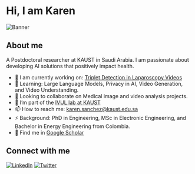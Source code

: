 # Hi, I am Karen

![Banner](https://your-image-url.com/banner.png)

## About me
A Postdoctoral researcher at KAUST in Saudi Arabia. I am passionate about developing AI solutions that positively impact health.

- 🔭 I am currently working on: [Triplet Detection in Laparoscopy Videos](https://github.com/ksanchez84/triplets)
- 🌱 Learning: Large Language Models, Privacy in AI, Video Generation, and Video Understanding.
- 🤝 Looking to collaborate on Medical image and video analysis projects.
- 🔭 I’m part of the [IVUL lab at KAUST](https://cemse.kaust.edu.sa/ivul)
- 📫 How to reach me: [karen.sanchez@kaust.edu.sa](karen.sanchez@kaust.edu.sa)
- ⚡ Background: PhD in Engineering, MSc in Electronic Engineering, and Bachelor in Energy Engineering from Colombia.
- 📝 Find me in [Google Scholar](https://scholar.google.com/citations?user=k7sOz3kAAAAJ&hl=en&oi=ao)

## Connect with me
[![LinkedIn](https://img.shields.io/badge/LinkedIn-Perfil-blue)](https://www.linkedin.com/in/karenyanethsanchez/)
[![Twitter](https://img.shields.io/badge/Twitter-Perfil-blue)](https://x.com/karensanchez119)
